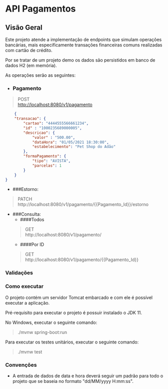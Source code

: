 # API Pagamentos
## Visão Geral
Este projeto atende a implementação de endpoints que simulam operações bancárias, mais especificamente transações 
financeiras comuns realizadas com cartão de crédito.

Por se tratar de um projeto demo os dados são persistidos em banco de dados H2 (em memória).

As operações serão as seguintes:

- ### Pagamento

> POST<br> 
> [http://localhost:8080/v1/pagamento](http://localhost:8080/v1/pagamento)
```json
    {
    "transacao": {
        "cartao": "4444555566661234",
        "id" : "1000235689000005",
        "descricao": {
            "valor" : "500.00",
            "dataHora": "01/05/2021 18:30:00",
            "estabelecimento": "Pet Shop do Adão"
        },
        "formaPagamento": {
            "tipo": "AVISTA",
            "parcelas": 1
        }
    }
}
```

- ###Estorno:
> PATCH <br>
> http://localhost:8080/v1/pagamento/{{Pagamento_Id}}/estorno

- ###Consulta:
  - ####Todos
  > GET <br>
  > http://localhost:8080/v1/pagamento/
  - ####Por ID
  > GET <br>
  > http://localhost:8080/v1/pagamento/{{Pagamento_Id}}


### Validações


### Como executar
O projeto contém um servidor Tomcat embarcado e com ele é possível executar a aplicação.

Pré-requisito para executar o projeto é possuir instalado o JDK 11.

No Windows, executar o seguinte comando:
> ./mvnw spring-boot:run

Para executar os testes unitários, executar o seguinte comando:
> ./mvnw test

### Convenções
- A entrada de dados de data e hora deverá seguir um padrão para todo o projeto que se baseia no formato "dd/MM/yyyy H:mm:ss". 